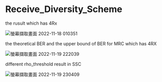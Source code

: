 # Receive_Diversity_Scheme

the rusult which has 4Rx

![螢幕擷取畫面 2022-11-18 010351](https://user-images.githubusercontent.com/76609089/202857701-24ad42b4-bc70-4658-8f58-f150ea2dd9ef.png)

the theoretical BER and the upper bound of BER for MRC which has 4RX

![螢幕擷取畫面 2022-11-19 222039](https://user-images.githubusercontent.com/76609089/202857777-072f57b1-a85f-49f1-8c10-8d9da88756a0.png)

different rho_threshold result in SSC

![螢幕擷取畫面 2022-11-19 230409](https://user-images.githubusercontent.com/76609089/202857916-ddcf89d3-5abb-4827-992b-86f2130f579d.png)
